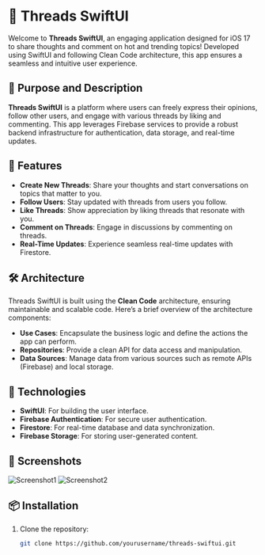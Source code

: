 # 🧵 Threads SwiftUI

Welcome to **Threads SwiftUI**, an engaging application designed for iOS 17 to share thoughts and comment on hot and trending topics! Developed using SwiftUI and following Clean Code architecture, this app ensures a seamless and intuitive user experience.

## 📱 Purpose and Description

**Threads SwiftUI** is a platform where users can freely express their opinions, follow other users, and engage with various threads by liking and commenting. This app leverages Firebase services to provide a robust backend infrastructure for authentication, data storage, and real-time updates.

## 🚀 Features

- **Create New Threads**: Share your thoughts and start conversations on topics that matter to you.
- **Follow Users**: Stay updated with threads from users you follow.
- **Like Threads**: Show appreciation by liking threads that resonate with you.
- **Comment on Threads**: Engage in discussions by commenting on threads.
- **Real-Time Updates**: Experience seamless real-time updates with Firestore.

## 🛠️ Architecture

Threads SwiftUI is built using the **Clean Code** architecture, ensuring maintainable and scalable code. Here’s a brief overview of the architecture components:

- **Use Cases**: Encapsulate the business logic and define the actions the app can perform.
- **Repositories**: Provide a clean API for data access and manipulation.
- **Data Sources**: Manage data from various sources such as remote APIs (Firebase) and local storage.

## 🔧 Technologies

- **SwiftUI**: For building the user interface.
- **Firebase Authentication**: For secure user authentication.
- **Firestore**: For real-time database and data synchronization.
- **Firebase Storage**: For storing user-generated content.

## 📸 Screenshots

![Screenshot1](link-to-screenshot1)
![Screenshot2](link-to-screenshot2)

## 📦 Installation

1. Clone the repository:
   ```bash
   git clone https://github.com/yourusername/threads-swiftui.git

